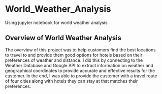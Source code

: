 # World_Weather_Analysis
Using jupyter notebook for world weather analysis 

## Overview of World Weather Analysis 
The overview of this project was to help customers find the best locations to travel to and provide them good options for hotels based on their preferences of weather and distance. I did this by connecting to the Weather Database and Google API to extract information on weather and geographical coordinates to provide accurate and effective results for the customer. In the end, I was able to provide the customer with a travel route of four cities along with hotels they can stay at that matches their preferences. 

